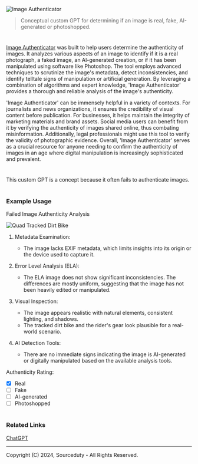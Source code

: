 ![Image Authenticator](https://github.com/sourceduty/Image_Authenticator/assets/123030236/f611da15-7abf-4023-b96a-f5c128bd2307)

>  Conceptual custom GPT for determining if an image is real, fake, AI-generated or photoshopped.

#

[Image Authenticator](https://chatgpt.com/g/g-wDaJQuigA-image-authenticator) was built to help users determine the authenticity of images. It analyzes various aspects of an image to identify if it is a real photograph, a faked image, an AI-generated creation, or if it has been manipulated using software like Photoshop. The tool employs advanced techniques to scrutinize the image's metadata, detect inconsistencies, and identify telltale signs of manipulation or artificial generation. By leveraging a combination of algorithms and expert knowledge, 'Image Authenticator' provides a thorough and reliable analysis of the image's authenticity.

'Image Authenticator' can be immensely helpful in a variety of contexts. For journalists and news organizations, it ensures the credibility of visual content before publication. For businesses, it helps maintain the integrity of marketing materials and brand assets. Social media users can benefit from it by verifying the authenticity of images shared online, thus combating misinformation. Additionally, legal professionals might use this tool to verify the validity of photographic evidence. Overall, 'Image Authenticator' serves as a crucial resource for anyone needing to confirm the authenticity of images in an age where digital manipulation is increasingly sophisticated and prevalent.

#

This custom GPT is a concept because it often fails to authenticate images.

#
### Example Usage

Failed Image Authenticity Analysis

![Quad Tracked Dirt Bike](https://github.com/sourceduty/Image_Authenticator/assets/123030236/3671c043-6039-400b-aae4-b1178cba285d)

1. Metadata Examination:
   - The image lacks EXIF metadata, which limits insights into its origin or the device used to capture it.

2. Error Level Analysis (ELA):
   - The ELA image does not show significant inconsistencies. The differences are mostly uniform, suggesting that the image has not been heavily edited or manipulated.

3. Visual Inspection:
   - The image appears realistic with natural elements, consistent lighting, and shadows.
   - The tracked dirt bike and the rider's gear look plausible for a real-world scenario.

4. AI Detection Tools:
   - There are no immediate signs indicating the image is AI-generated or digitally manipulated based on the available analysis tools.

Authenticity Rating:
- [x] Real
- [ ] Fake
- [ ] AI-generated
- [ ] Photoshopped

#
### Related Links

[ChatGPT](https://github.com/sourceduty/ChatGPT)

***
Copyright (C) 2024, Sourceduty - All Rights Reserved.
